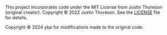 This project incorporates code under the MIT License from Justin Thoreson (original creator).  Copyright ©  2022 Justin Thoreson. See the [LICENSE](LICENSE) file for details.

Copyright ©  2024 ybp for modifications made to the original code.
